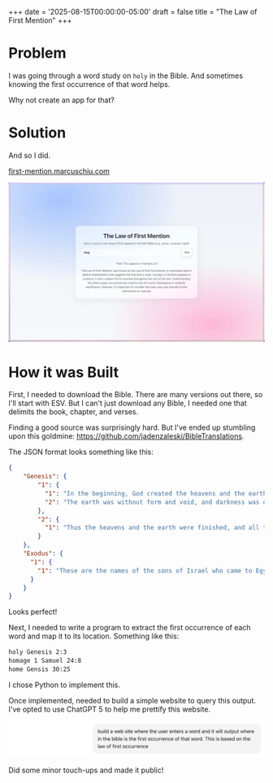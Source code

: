 +++
date = '2025-08-15T00:00:00-05:00'
draft = false
title = "The Law of First Mention"
+++

# Problem

I was going through a word study on `holy` in the Bible.
And sometimes knowing the first occurrence of that word helps.

Why not create an app for that?

# Solution

And so I did.

[first-mention.marcuschiu.com](https://first-mention.marcuschiu.com)

[![alt](assets/1.jpeg)](https://first-mention.marcuschiu.com)

# How it was Built

First, I needed to download the Bible. There are many versions out there, so I'll start with ESV.
But I can't just download any Bible, I needed one that delimits the book, chapter, and verses.

Finding a good source was surprisingly hard. But I've ended up stumbling upon this goldmine:
https://github.com/jadenzaleski/BibleTranslations.

The JSON format looks something like this:

```json
{
    "Genesis": {
        "1": {
          "1": "In the beginning, God created the heavens and the earth.",
          "2": "The earth was without form and void, and darkness was over the face of the deep. And the Spirit of God was hovering over the face of the waters.",
        },
        "2": {
          "1": "Thus the heavens and the earth were finished, and all the host of them.",
        }
    },
    "Exodus": {
      "1": {
        "1": "These are the names of the sons of Israel who came to Egypt with Jacob, each with his household:",
      }
    }
}
```

Looks perfect!

Next, I needed to write a program to extract the first occurrence of each word and map it to its location.
Something like this:

```txt
holy Genesis 2:3
homage 1 Samuel 24:8
home Gensis 30:25
```

I chose Python to implement this.

Once implemented, needed to build a simple website to query this output.
I've opted to use ChatGPT 5 to help me prettify this website.

![chatgpt-prompt](assets/2.jpeg)

Did some minor touch-ups and made it public!
